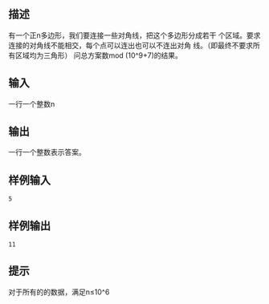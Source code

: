 ## 描述


有一个正n多边形，我们要连接一些对角线，把这个多边形分成若干 
个区域。要求连接的对角线不能相交，每个点可以连出也可以不连出对角 
线。（即最终不要求所有区域均为三角形） 
问总方案数mod (10^9+7)的结果。 


## 输入


一行一个整数n 

## 输出


一行一个整数表示答案。 

## 样例输入


```
5
```


## 样例输出


```
11
```


## 提示


对于所有的的数据，满足n≤10^6

